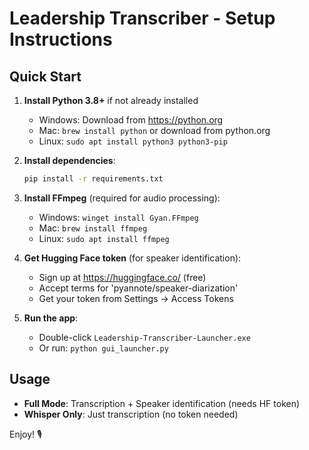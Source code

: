 # Leadership Transcriber - Setup Instructions

## Quick Start

1. **Install Python 3.8+** if not already installed
   - Windows: Download from https://python.org
   - Mac: `brew install python` or download from python.org
   - Linux: `sudo apt install python3 python3-pip`

2. **Install dependencies**:
   ```bash
   pip install -r requirements.txt
   ```

3. **Install FFmpeg** (required for audio processing):
   - Windows: `winget install Gyan.FFmpeg`
   - Mac: `brew install ffmpeg`  
   - Linux: `sudo apt install ffmpeg`

4. **Get Hugging Face token** (for speaker identification):
   - Sign up at https://huggingface.co/ (free)
   - Accept terms for 'pyannote/speaker-diarization'
   - Get your token from Settings -> Access Tokens

5. **Run the app**:
   - Double-click `Leadership-Transcriber-Launcher.exe`
   - Or run: `python gui_launcher.py`

## Usage

- **Full Mode**: Transcription + Speaker identification (needs HF token)
- **Whisper Only**: Just transcription (no token needed)

Enjoy! 🎙️
